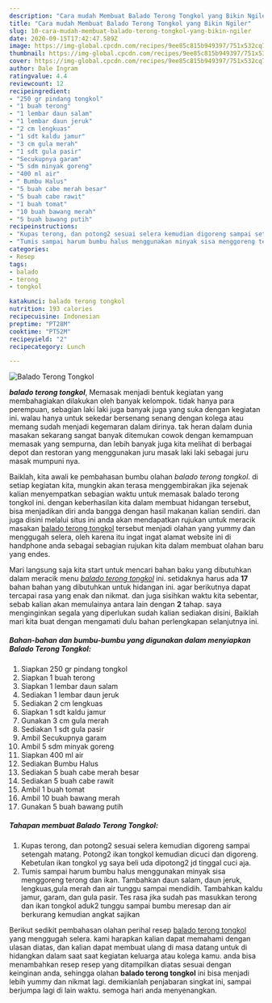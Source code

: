 ```yaml
---
description: "Cara mudah Membuat Balado Terong Tongkol yang Bikin Ngiler"
title: "Cara mudah Membuat Balado Terong Tongkol yang Bikin Ngiler"
slug: 10-cara-mudah-membuat-balado-terong-tongkol-yang-bikin-ngiler
date: 2020-09-15T17:42:47.589Z
image: https://img-global.cpcdn.com/recipes/9ee85c815b949397/751x532cq70/balado-terong-tongkol-foto-resep-utama.jpg
thumbnail: https://img-global.cpcdn.com/recipes/9ee85c815b949397/751x532cq70/balado-terong-tongkol-foto-resep-utama.jpg
cover: https://img-global.cpcdn.com/recipes/9ee85c815b949397/751x532cq70/balado-terong-tongkol-foto-resep-utama.jpg
author: Dale Ingram
ratingvalue: 4.4
reviewcount: 12
recipeingredient:
- "250 gr pindang tongkol"
- "1 buah terong"
- "1 lembar daun salam"
- "1 lembar daun jeruk"
- "2 cm lengkuas"
- "1 sdt kaldu jamur"
- "3 cm gula merah"
- "1 sdt gula pasir"
- "Secukupnya garam"
- "5 sdm minyak goreng"
- "400 ml air"
- " Bumbu Halus"
- "5 buah cabe merah besar"
- "5 buah cabe rawit"
- "1 buah tomat"
- "10 buah bawang merah"
- "5 buah bawang putih"
recipeinstructions:
- "Kupas terong, dan potong2 sesuai selera kemudian digoreng sampai setengah matang. Potong2 ikan tongkol kemudian dicuci dan digoreng. Kebetulan ikan tongkol yg saya beli uda dipotong2 jd tinggal cuci aja."
- "Tumis sampai harum bumbu halus menggunakan minyak sisa menggoreng terong dan ikan. Tambahkan daun salam, daun jeruk, lengkuas,gula merah dan air tunggu sampai mendidih. Tambahkan kaldu jamur, garam, dan gula pasir. Tes rasa jika sudah pas masukkan terong dan ikan tongkol aduk2 tunggu sampai bumbu meresap dan air berkurang kemudian angkat sajikan"
categories:
- Resep
tags:
- balado
- terong
- tongkol

katakunci: balado terong tongkol 
nutrition: 193 calories
recipecuisine: Indonesian
preptime: "PT28M"
cooktime: "PT52M"
recipeyield: "2"
recipecategory: Lunch

---
```



![Balado Terong Tongkol](https://img-global.cpcdn.com/recipes/9ee85c815b949397/751x532cq70/balado-terong-tongkol-foto-resep-utama.jpg)

<b><i>balado terong tongkol</i></b>, Memasak menjadi bentuk kegiatan yang membahagiakan dilakukan oleh banyak kelompok. tidak hanya para perempuan, sebagian laki laki juga banyak juga yang suka dengan kegiatan ini. walau hanya untuk sekedar bersenang senang dengan kolega atau memang sudah menjadi kegemaran dalam dirinya. tak heran dalam dunia masakan sekarang sangat banyak ditemukan cowok dengan kemampuan memasak yang sempurna, dan lebih banyak juga kita melihat di berbagai depot dan restoran yang menggunakan juru masak laki laki sebagai juru masak mumpuni nya.

Baiklah, kita awali ke pembahasan bumbu olahan <i>balado terong tongkol</i>. di setiap kegiatan kita, mungkin akan terasa menggembirakan jika sejenak kalian menyempatkan sebagian waktu untuk memasak balado terong tongkol ini. dengan keberhasilan kita dalam membuat hidangan tersebut, bisa menjadikan diri anda bangga dengan hasil makanan kalian sendiri. dan juga disini melalui situs ini anda akan mendapatkan rujukan untuk meracik masakan <u>balado terong tongkol</u> tersebut menjadi olahan yang yummy dan menggugah selera, oleh karena itu ingat ingat alamat website ini di handphone anda sebagai sebagian rujukan kita dalam membuat olahan baru yang endes.




Mari langsung saja kita start untuk mencari bahan baku yang dibutuhkan dalam meracik menu <u><i>balado terong tongkol</i></u> ini. setidaknya harus ada <b>17</b> bahan bahan yang dibutuhkan untuk hidangan ini. agar berikutnya dapat tercapai rasa yang enak dan nikmat. dan juga sisihkan waktu kita sebentar, sebab kalian akan memulainya antara lain dengan <b>2</b> tahap. saya menginginkan segala yang diperlukan sudah kalian sediakan disini, Baiklah mari kita buat dengan mengamati dulu bahan perlengkapan selanjutnya ini.

<!--inarticleads1-->

##### Bahan-bahan dan bumbu-bumbu yang digunakan dalam menyiapkan Balado Terong Tongkol:

1. Siapkan 250 gr pindang tongkol
1. Siapkan 1 buah terong
1. Siapkan 1 lembar daun salam
1. Sediakan 1 lembar daun jeruk
1. Sediakan 2 cm lengkuas
1. Siapkan 1 sdt kaldu jamur
1. Gunakan 3 cm gula merah
1. Sediakan 1 sdt gula pasir
1. Ambil Secukupnya garam
1. Ambil 5 sdm minyak goreng
1. Siapkan 400 ml air
1. Sediakan  Bumbu Halus
1. Sediakan 5 buah cabe merah besar
1. Sediakan 5 buah cabe rawit
1. Ambil 1 buah tomat
1. Ambil 10 buah bawang merah
1. Gunakan 5 buah bawang putih




<!--inarticleads2-->

##### Tahapan membuat Balado Terong Tongkol:

1. Kupas terong, dan potong2 sesuai selera kemudian digoreng sampai setengah matang. Potong2 ikan tongkol kemudian dicuci dan digoreng. Kebetulan ikan tongkol yg saya beli uda dipotong2 jd tinggal cuci aja.
1. Tumis sampai harum bumbu halus menggunakan minyak sisa menggoreng terong dan ikan. Tambahkan daun salam, daun jeruk, lengkuas,gula merah dan air tunggu sampai mendidih. Tambahkan kaldu jamur, garam, dan gula pasir. Tes rasa jika sudah pas masukkan terong dan ikan tongkol aduk2 tunggu sampai bumbu meresap dan air berkurang kemudian angkat sajikan




Berikut sedikit pembahasan olahan perihal resep <u>balado terong tongkol</u> yang menggugah selera. kami harapkan kalian dapat memahami dengan ulasan diatas, dan kalian dapat membuat ulang di masa datang untuk di hidangkan dalam saat saat kegiatan keluarga atau kolega kamu. anda bisa menambahkan resep resep yang ditampilkan diatas sesuai dengan keinginan anda, sehingga olahan <b>balado terong tongkol</b> ini bisa menjadi lebih yummy dan nikmat lagi. demikianlah penjabaran singkat ini, sampai berjumpa lagi di lain waktu. semoga hari anda menyenangkan.
